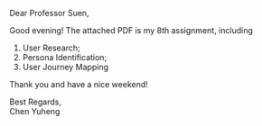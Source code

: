 Dear Professor Suen,<br>

Good evening! The attached PDF is my 8th assignment, including<br>
1. User Research;<br>
2. Persona Identification;<br>
3. User Journey Mapping

Thank you and have a nice weekend!

Best Regards,<br>
Chen Yuheng


